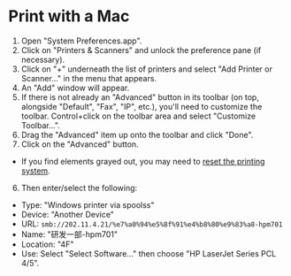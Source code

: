# Print with a Mac

1. Open "System Preferences.app".
2. Click on "Printers & Scanners" and unlock the preference pane (if necessary).
3. Click on "+" underneath the list of printers and select "Add Printer or Scanner..." in the menu that appears.
4. An "Add" window will appear.
  1. If there is not already an "Advanced" button in its toolbar (on top, alongside "Default", "Fax", "IP", etc.), you'll need to customize the toolbar. Control+click on the toolbar area and select "Customize Toolbar...".
  2. Drag the "Advanced" item up onto the toolbar and click "Done".
5. Click on the "Advanced" button.
  - If you find elements grayed out, you may need to [reset the printing system](https://support.apple.com/en-us/HT201539).
6. Then enter/select the following:
  - Type: "Windows printer via spoolss"
  - Device: "Another Device"
  - URL: `smb://202.11.4.21/%e7%a0%94%e5%8f%91%e4%b8%80%e9%83%a8-hpm701`
  - Name: "研发一部-hpm701"
  - Location: "4F"
  - Use: Select "Select Software..." then choose "HP LaserJet Series PCL 4/5".